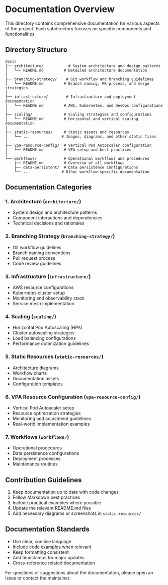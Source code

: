 # Documentation Overview

This directory contains comprehensive documentation for various aspects of the project. Each subdirectory focuses on specific components and functionalities.

## Directory Structure

```
docs/
├── architecture/           # System architecture and design patterns
│   └── README.md         # Detailed architecture documentation
│
├── branching-strategy/    # Git workflow and branching guidelines
│   └── README.md         # Branch naming, PR process, and merge strategies
│
├── infrastructure/        # Infrastructure and deployment documentation
│   └── README.md         # AWS, Kubernetes, and DevOps configurations
│
├── scaling/              # Scaling strategies and configurations
│   └── README.md         # Horizontal and vertical scaling documentation
│
├── static-resources/     # Static assets and resources
│   └── ...              # Images, diagrams, and other static files
│
├── vpa-resource-config/  # Vertical Pod Autoscaler configuration
│   └── README.md         # VPA setup and best practices
│
└── workflows/            # Operational workflows and procedures
    ├── README.md         # Overview of all workflows
    ├── data-persistent/  # Data persistence configurations
    └── ...              # Other workflow-specific documentation
```

## Documentation Categories

### 1. Architecture (`architecture/`)
- System design and architecture patterns
- Component interactions and dependencies
- Technical decisions and rationales

### 2. Branching Strategy (`branching-strategy/`)
- Git workflow guidelines
- Branch naming conventions
- Pull request process
- Code review guidelines

### 3. Infrastructure (`infrastructure/`)
- AWS resource configurations
- Kubernetes cluster setup
- Monitoring and observability stack
- Service mesh implementation

### 4. Scaling (`scaling/`)
- Horizontal Pod Autoscaling (HPA)
- Cluster autoscaling strategies
- Load balancing configurations
- Performance optimization guidelines

### 5. Static Resources (`static-resources/`)
- Architecture diagrams
- Workflow charts
- Documentation assets
- Configuration templates

### 6. VPA Resource Configuration (`vpa-resource-config/`)
- Vertical Pod Autoscaler setup
- Resource optimization strategies
- Monitoring and adjustment guidelines
- Real-world implementation examples

### 7. Workflows (`workflows/`)
- Operational procedures
- Data persistence configurations
- Deployment processes
- Maintenance routines

## Contribution Guidelines

1. Keep documentation up to date with code changes
2. Follow Markdown best practices
3. Include practical examples where possible
4. Update the relevant README.md files
5. Add necessary diagrams or screenshots in `static-resources/`

## Documentation Standards

- Use clear, concise language
- Include code examples when relevant
- Keep formatting consistent
- Add timestamps for major updates
- Cross-reference related documentation

For questions or suggestions about the documentation, please open an issue or contact the maintainer.